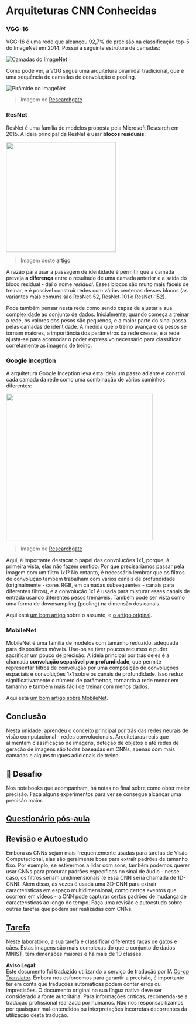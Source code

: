 <!--
CO_OP_TRANSLATOR_METADATA:
{
  "original_hash": "2f7b97b375358cb51a1e098df306bf73",
  "translation_date": "2025-08-24T08:59:55+00:00",
  "source_file": "lessons/4-ComputerVision/07-ConvNets/CNN_Architectures.md",
  "language_code": "pt"
}
-->
# Arquiteturas CNN Conhecidas

### VGG-16

VGG-16 é uma rede que alcançou 92,7% de precisão na classificação top-5 do ImageNet em 2014. Possui a seguinte estrutura de camadas:

![Camadas do ImageNet](../../../../../lessons/4-ComputerVision/07-ConvNets/images/vgg-16-arch1.jpg)

Como pode ver, a VGG segue uma arquitetura piramidal tradicional, que é uma sequência de camadas de convolução e pooling.

![Pirâmide do ImageNet](../../../../../lessons/4-ComputerVision/07-ConvNets/images/vgg-16-arch.jpg)

> Imagem de [Researchgate](https://www.researchgate.net/figure/Vgg16-model-structure-To-get-the-VGG-NIN-model-we-replace-the-2-nd-4-th-6-th-7-th_fig2_335194493)

### ResNet

ResNet é uma família de modelos proposta pela Microsoft Research em 2015. A ideia principal da ResNet é usar **blocos residuais**:

<img src="images/resnet-block.png" width="300"/>

> Imagem deste [artigo](https://arxiv.org/pdf/1512.03385.pdf)

A razão para usar a passagem de identidade é permitir que a camada preveja **a diferença** entre o resultado de uma camada anterior e a saída do bloco residual - daí o nome *residual*. Esses blocos são muito mais fáceis de treinar, e é possível construir redes com várias centenas desses blocos (as variantes mais comuns são ResNet-52, ResNet-101 e ResNet-152).

Pode também pensar nesta rede como sendo capaz de ajustar a sua complexidade ao conjunto de dados. Inicialmente, quando começa a treinar a rede, os valores dos pesos são pequenos, e a maior parte do sinal passa pelas camadas de identidade. À medida que o treino avança e os pesos se tornam maiores, a importância dos parâmetros da rede cresce, e a rede ajusta-se para acomodar o poder expressivo necessário para classificar corretamente as imagens de treino.

### Google Inception

A arquitetura Google Inception leva esta ideia um passo adiante e constrói cada camada da rede como uma combinação de vários caminhos diferentes:

<img src="images/inception.png" width="400"/>

> Imagem de [Researchgate](https://www.researchgate.net/figure/Inception-module-with-dimension-reductions-left-and-schema-for-Inception-ResNet-v1_fig2_355547454)

Aqui, é importante destacar o papel das convoluções 1x1, porque, à primeira vista, elas não fazem sentido. Por que precisaríamos passar pela imagem com um filtro 1x1? No entanto, é necessário lembrar que os filtros de convolução também trabalham com vários canais de profundidade (originalmente - cores RGB, em camadas subsequentes - canais para diferentes filtros), e a convolução 1x1 é usada para misturar esses canais de entrada usando diferentes pesos treináveis. Também pode ser vista como uma forma de downsampling (pooling) na dimensão dos canais.

Aqui está [um bom artigo](https://medium.com/analytics-vidhya/talented-mr-1x1-comprehensive-look-at-1x1-convolution-in-deep-learning-f6b355825578) sobre o assunto, e [o artigo original](https://arxiv.org/pdf/1312.4400.pdf).

### MobileNet

MobileNet é uma família de modelos com tamanho reduzido, adequada para dispositivos móveis. Use-os se tiver poucos recursos e puder sacrificar um pouco de precisão. A ideia principal por trás deles é a chamada **convolução separável por profundidade**, que permite representar filtros de convolução por uma composição de convoluções espaciais e convoluções 1x1 sobre os canais de profundidade. Isso reduz significativamente o número de parâmetros, tornando a rede menor em tamanho e também mais fácil de treinar com menos dados.

Aqui está [um bom artigo sobre MobileNet](https://medium.com/analytics-vidhya/image-classification-with-mobilenet-cc6fbb2cd470).

## Conclusão

Nesta unidade, aprendeu o conceito principal por trás das redes neurais de visão computacional - redes convolucionais. Arquiteturas reais que alimentam classificação de imagens, deteção de objetos e até redes de geração de imagens são todas baseadas em CNNs, apenas com mais camadas e alguns truques adicionais de treino.

## 🚀 Desafio

Nos notebooks que acompanham, há notas no final sobre como obter maior precisão. Faça alguns experimentos para ver se consegue alcançar uma precisão maior.

## [Questionário pós-aula](https://ff-quizzes.netlify.app/en/ai/quiz/14)

## Revisão e Autoestudo

Embora as CNNs sejam mais frequentemente usadas para tarefas de Visão Computacional, elas são geralmente boas para extrair padrões de tamanho fixo. Por exemplo, se estivermos a lidar com sons, também podemos querer usar CNNs para procurar padrões específicos no sinal de áudio - nesse caso, os filtros seriam unidimensionais (e essa CNN seria chamada de 1D-CNN). Além disso, às vezes é usada uma 3D-CNN para extrair características em espaço multidimensional, como certos eventos que ocorrem em vídeos - a CNN pode capturar certos padrões de mudança de características ao longo do tempo. Faça uma revisão e autoestudo sobre outras tarefas que podem ser realizadas com CNNs.

## [Tarefa](lab/README.md)

Neste laboratório, a sua tarefa é classificar diferentes raças de gatos e cães. Estas imagens são mais complexas do que o conjunto de dados MNIST, têm dimensões maiores e há mais de 10 classes.

**Aviso Legal**:  
Este documento foi traduzido utilizando o serviço de tradução por IA [Co-op Translator](https://github.com/Azure/co-op-translator). Embora nos esforcemos para garantir a precisão, é importante ter em conta que traduções automáticas podem conter erros ou imprecisões. O documento original na sua língua nativa deve ser considerado a fonte autoritária. Para informações críticas, recomenda-se a tradução profissional realizada por humanos. Não nos responsabilizamos por quaisquer mal-entendidos ou interpretações incorretas decorrentes da utilização desta tradução.
